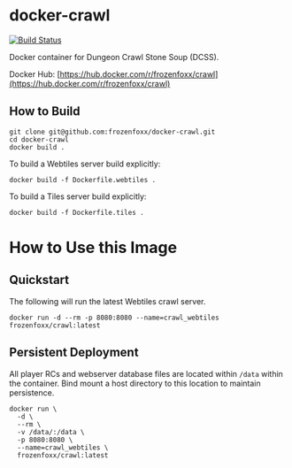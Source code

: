 # docker-crawl

[![Build Status](https://cloud.drone.io/api/badges/frozenfoxx/docker-crawl/status.svg?ref=refs/heads/main)](https://cloud.drone.io/frozenfoxx/docker-crawl)

Docker container for Dungeon Crawl Stone Soup (DCSS).

Docker Hub: [https://hub.docker.com/r/frozenfoxx/crawl](https://hub.docker.com/r/frozenfoxx/crawl)

## How to Build

```
git clone git@github.com:frozenfoxx/docker-crawl.git
cd docker-crawl
docker build .
```

To build a Webtiles server build explicitly:
```
docker build -f Dockerfile.webtiles .
```

To build a Tiles server build explicitly:
```
docker build -f Dockerfile.tiles .
```

# How to Use this Image

## Quickstart

The following will run the latest Webtiles crawl server.

```
docker run -d --rm -p 8080:8080 --name=crawl_webtiles frozenfoxx/crawl:latest
```

## Persistent Deployment

All player RCs and webserver database files are located within `/data` within the container. Bind mount a host directory to this location to maintain persistence.

```
docker run \
  -d \
  --rm \
  -v /data/:/data \
  -p 8080:8080 \
  --name=crawl_webtiles \
  frozenfoxx/crawl:latest
```
